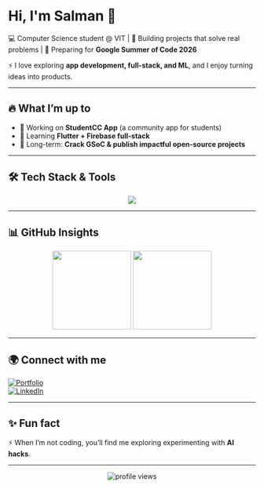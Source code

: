 # Hi, I'm Salman 🚀  

💻 Computer Science student @ VIT | 🌱 Building projects that solve real problems | 🎯 Preparing for **Google Summer of Code 2026**  

⚡ I love exploring **app development, full-stack, and ML**, and I enjoy turning ideas into products.  

---

## 🔥 What I’m up to  
- 📱 Working on **StudentCC App** (a community app for students)    
- 📖 Learning **Flutter + Firebase full-stack**  
- 🎯 Long-term: **Crack GSoC & publish impactful open-source projects**  

---

## 🛠️ Tech Stack & Tools  
<p align="center">
  <img src="https://skillicons.dev/icons?i=python,flutter,dart,firebase,react,nodejs,js,cpp,java,mysql,git,github,vscode,androidstudio,figma&perline=8" />
</p>

---

## 📊 GitHub Insights  
<p align="center">
  <img src="https://github-readme-stats.vercel.app/api?username=salmanmalvasi&show_icons=true&theme=tokyonight&hide_border=true&count_private=true" height="160"/>
  <img src="https://github-readme-streak-stats.herokuapp.com/?user=salmanmalvasi&theme=tokyonight&hide_border=true" height="160"/>
</p>  

---

## 🌍 Connect with me  
[![Portfolio](https://img.shields.io/badge/🌐%20Portfolio-salmanmalvasi.github.io-blue?style=for-the-badge)](https://salmanmalvasi.github.io/)  
[![LinkedIn](https://img.shields.io/badge/LinkedIn-Salman%20Malvasi-blue?style=for-the-badge&logo=linkedin)](https://www.linkedin.com/in/salmanmalvasi)  

---

## ✨ Fun fact  
⚡ When I’m not coding, you’ll find me exploring experimenting with **AI hacks**.  

---

<p align="center">
  <img src="https://komarev.com/ghpvc/?username=salmanmalvasi&color=blue&style=flat-square" alt="profile views"/>
</p>